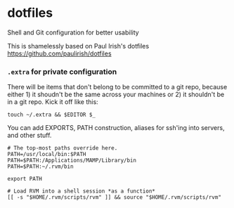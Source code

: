# dotfiles
Shell and Git configuration for better usability

This is shamelessly based on Paul Irish's dotfiles https://github.com/paulirish/dotfiles

### `.extra` for private configuration

There will be items that don't belong to be committed to a git repo, because either 1) it shoudn't be the same across your machines or 2) it shouldn't be in a git repo. Kick it off like this:

`touch ~/.extra && $EDITOR $_` 

You can add EXPORTS, PATH construction, aliases for ssh'ing into servers, and other stuff.

```shell
# The top-most paths override here.
PATH=/usr/local/bin:$PATH
PATH=$PATH:/Applications/MAMP/Library/bin
PATH=$PATH:~/.rvm/bin

export PATH

# Load RVM into a shell session *as a function*
[[ -s "$HOME/.rvm/scripts/rvm" ]] && source "$HOME/.rvm/scripts/rvm" 
```
